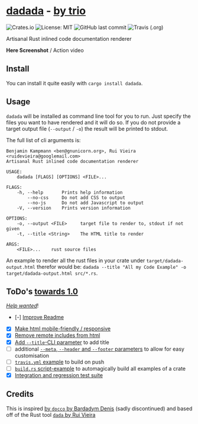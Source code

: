 # [dadada](https://github.com/gnunicorn/dadada) - [by trio](https://www.youtube.com/watch?v=lNYcviXK4rg&app=desktop)

![Crates.io](https://img.shields.io/crates/v/dadada?style=flat-square) ![License: MIT](https://img.shields.io/crates/l/dadada?style=flat-square) ![GitHub last commit](https://img.shields.io/github/last-commit/gnunicorn/dadada?style=flat-square) ![Travis (.org)](https://img.shields.io/travis/gnunicorn/dadada?style=flat-square)

Artisanal Rust inlined code documentation renderer

**Here Screenshot** / Action video

## Install

You can install it quite easily with `cargo install dadada`.

## Usage

`dadada` will be installed as command line tool for you to run. Just specify the files you want to have rendered and it will do so. If you do not provide a target output file (`--output` / `-o`) the result will be printed to stdout.

The full list of cli arguments is:
```
Benjamin Kampmann <ben@gnunicorn.org>, Rui Vieira <ruidevieira@googlemail.com>
Artisanal Rust inlined code documentation renderer

USAGE:
    dadada [FLAGS] [OPTIONS] <FILE>...

FLAGS:
    -h, --help       Prints help information
        --no-css     Do not add CSS to output
        --no-js      Do not add Javascript to output
    -V, --version    Prints version information

OPTIONS:
    -o, --output <FILE>     target file to render to, stdout if not given
    -t, --title <String>    The HTML title to render

ARGS:
    <FILE>...    rust source files
```

An example to render all the rust files in your crate under `target/dadada-output.html` therefor would be: `dadada --title "All my Code Example" -o target/dadada-output.html src/*.rs`.


## ToDo's [towards 1.0](https://github.com/gnunicorn/dadada/milestone/1)
_[Help wanted](https://github.com/gnunicorn/dadada/labels/help%20wanted)_!

 - [-] [Improve Readme](https://github.com/gnunicorn/dadada/issues/2)
 - [x] [Make html mobile-friendly / responsive](https://github.com/gnunicorn/dadada/issues/1)
 - [x] [Remove remote includes from html](https://github.com/gnunicorn/dadada/issues/8)
 - [x] [Add `--title`-CLI parameter](https://github.com/gnunicorn/dadada/issues/3) to add title
 - [ ] additional [`--meta`, `--header`  and `--footer` parameters](https://github.com/gnunicorn/dadada/issues/4) to allow for easy customisation
 - [ ] [`travis.yml` example](https://github.com/gnunicorn/dadada/issues/6) to build on push
 - [ ] [`build.rs` script-example](https://github.com/gnunicorn/dadada/issues/5) to automagically build all examples of a crate
 - [x] [Integration and regression test suite](https://github.com/gnunicorn/dadada/issues/7)

## Credits

This is inspired [by `docco` by Bardadym Denis](https://github.com/btd/docco) (sadly discontinued) and based off of the Rust tool [`dada` by Rui Vieira](https://gitlab.com/ruivieira/dada)